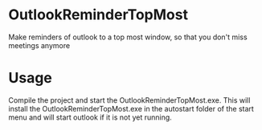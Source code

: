 # OutlookReminderTopMost
Make reminders of outlook to a top most window, so that you don't miss meetings anymore

# Usage
Compile the project and start the OutlookReminderTopMost.exe. This will install the OutlookReminderTopMost.exe in the autostart folder of the start menu and will start outlook if it is not yet running.

